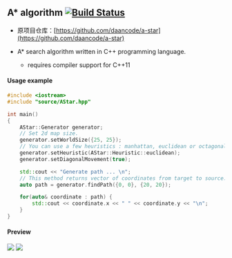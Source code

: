 ## A* algorithm [![Build Status](https://travis-ci.org/daancode/a-star.svg?branch=master)](https://travis-ci.org/da-an/SHA-1)
- 原项目仓库：[https://github.com/daancode/a-star](https://github.com/daancode/a-star)

- A* search algorithm written in C++ programming language.
     - requires compiler support for C++11

#### Usage example
```cpp
#include <iostream>
#include "source/AStar.hpp"

int main()
{
    AStar::Generator generator;
    // Set 2d map size.
    generator.setWorldSize({25, 25});
    // You can use a few heuristics : manhattan, euclidean or octagonal.
    generator.setHeuristic(AStar::Heuristic::euclidean);
    generator.setDiagonalMovement(true);

    std::cout << "Generate path ... \n";
    // This method returns vector of coordinates from target to source.
    auto path = generator.findPath({0, 0}, {20, 20});

    for(auto& coordinate : path) {
        std::cout << coordinate.x << " " << coordinate.y << "\n";
    }
}
```
#### Preview
![](http://i.imgur.com/rqvrs6G.png)
![](http://i.imgur.com/7ZH2A0d.png)
